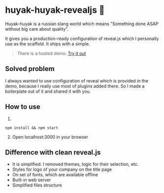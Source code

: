 # huyak-huyak-revealjs 🐓
Huyak-huyak is a russian slang world which means "Something done ASAP without big care about quality".

It gives you a production-ready configuration of reveal.js which I personally use as the scaffold. It ships with a simple.

> There is a hosted demo:
>[Try it out](http://tryshchenko.com/demos/hhreveal/)

## Solved problem
I always wanted to use configuration of reveal which is provided in the demo, because I really use most of plugins added there. So I made a boilerplate out of it and shared it with you.

## How to use
1.
```
npm install && npm start
```

2. Open localhost:3000 in your browser

## Difference with clean reveal.js
- It is simplified. I removed themes, logic for their selection, etc.
- Styles for logo of your company on the title page
- On set of fonts, which are available offline
- Built-in web server
- Simplified files structure
